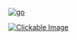 [![go](https://camo.githubusercontent.com/198b1d237c4023111c3f163552130daf552a0a684ea7a8ed1adc98c9b7f59659/68747470733a2f2f677374617469632e636f6d2f636c6f75647373682f696d616765732f6f70656e2d62746e2e737667)](https://shell.cloud.google.com/cloudshell/open?cloudshell_git_repo=https://github.com/vimalisgoodboy/file.git)

<a href="https://shell.cloud.google.com/cloudshell/open?cloudshell_git_repo=https://github.com/vimalisgoodboy/file.git" target="_blank">
  <img src="https://camo.githubusercontent.com/198b1d237c4023111c3f163552130daf552a0a684ea7a8ed1adc98c9b7f59659/68747470733a2f2f677374617469632e636f6d2f636c6f75647373682f696d616765732f6f70656e2d62746e2e737667" alt="Clickable Image">
</a>
